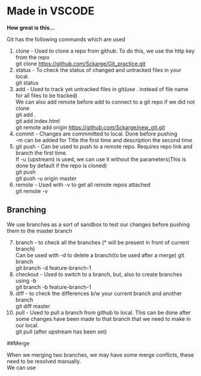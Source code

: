 # Made in VSCODE

**How great is this...**

Git has the following commands which are used  

1. clone - Used to clone a repo from github. To do this, we use the http key from the repo  
    git clone https://github.com/Sckarge/Git_practice.git    
2. status - To check the status of changed and untracked files in your local.  
    git status  
3. add - Used to track yet untracked files in git(use . instead of file name for all files to be tracked)  
We can also add remote before add to connect to a git repo if we did not clone  
    git add .  
    git add index.html  
    git remote add origin  https://github.com/Sckarge/new_git.git  
4. commit - Changes are commmitted to local. Done before pushing  
    -m can be added for Title the first time and description the second time  
5. git push - Can be used to push to a remote repo. Requires repo link and branch the first time.  
    If -u (upstream) is used, we can use it without the parameters(This is done by default if the repo is cloned)  
    git push  
    git push -u origin master  
6. remote - Used with -v to get all remote repos attached  
    git remote -v

## Branching

We use branches as a sort of sandbox to test our changes before pushing them to the master branch

7. branch - to check all the branches (* will be present in front of current branch)  
    Can be used with -d to delete a branch(to be used after a merge)
    git branch  
    git branch -d feature-branch-1  
8. checkout - Used to switch to a branch, but, also to create branches using -b  
    git branch -b feature-branch-1  
9. diff - to check the differences b/w your current branch and another branch  
    git diff master  
10. pull - Used to pull a branch from github to local. This can be done after some changes have been made to that branch that we need to make in our local.  
    git pull (after upstream has been set)

##Merge

When we merging two branches, we may have some merge conflicts, these need to be resolved manually.  
We can use 